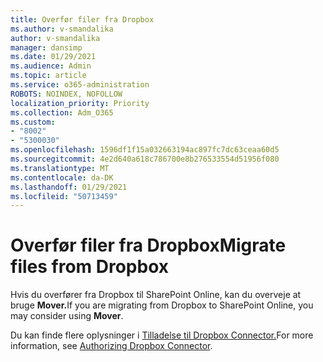 ```yaml
---
title: Overfør filer fra Dropbox
ms.author: v-smandalika
author: v-smandalika
manager: dansimp
ms.date: 01/29/2021
ms.audience: Admin
ms.topic: article
ms.service: o365-administration
ROBOTS: NOINDEX, NOFOLLOW
localization_priority: Priority
ms.collection: Adm_O365
ms.custom:
- "8002"
- "5300030"
ms.openlocfilehash: 1596df1f15a032663194ac897fc7dc63ceaa60d5
ms.sourcegitcommit: 4e2d640a618c786700e8b276533554d51956f080
ms.translationtype: MT
ms.contentlocale: da-DK
ms.lasthandoff: 01/29/2021
ms.locfileid: "50713459"
---
```

# <a name="migrate-files-from-dropbox"></a><span data-ttu-id="3587c-102">Overfør filer fra Dropbox</span><span class="sxs-lookup"><span data-stu-id="3587c-102">Migrate files from Dropbox</span></span>

<span data-ttu-id="3587c-103">Hvis du overfører fra Dropbox til SharePoint Online, kan du overveje at bruge **Mover.**</span><span class="sxs-lookup"><span data-stu-id="3587c-103">If you are migrating from Dropbox to SharePoint Online, you may consider using **Mover**.</span></span>

<span data-ttu-id="3587c-104">Du kan finde flere oplysninger i [Tilladelse til Dropbox Connector.](https://docs.microsoft.com/sharepointmigration/mover-dropbox)</span><span class="sxs-lookup"><span data-stu-id="3587c-104">For more information, see [Authorizing Dropbox Connector](https://docs.microsoft.com/sharepointmigration/mover-dropbox).</span></span>

